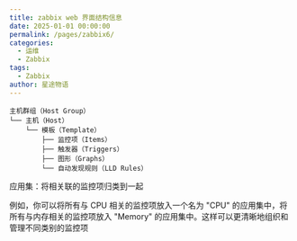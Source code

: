 ```yaml
---
title: zabbix web 界面结构信息
date: 2025-01-01 00:00:00
permalink: /pages/zabbix6/
categories:
  - 运维
  - Zabbix
tags:
  - Zabbix
author: 星途物语
---
```

```
主机群组（Host Group）
└── 主机（Host）
    └── 模板（Template）
        ├── 监控项（Items）
        ├── 触发器（Triggers）
        ├── 图形（Graphs）
        └── 自动发现规则（LLD Rules）
```

应用集：将相关联的监控项归类到一起

例如，你可以将所有与 CPU 相关的监控项放入一个名为 "CPU" 的应用集中，将所有与内存相关的监控项放入 "Memory" 的应用集中。这样可以更清晰地组织和管理不同类别的监控项